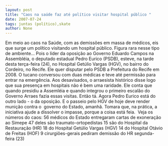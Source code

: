 ```yaml
---
layout: post
title: "Caos na saúde faz até político visitar hospital público "
date: 2007-07-24
tags: juntas (político),skate
author: None
---
```

Em meio ao caos na Sa&uacute;de, com as demiss&otilde;es em massa de m&eacute;dicos, eis que surge um pol&iacute;tico visitando um hospital p&uacute;blico. Figura rara nesse tipo de ambiente...
Pois o l&iacute;der da oposi&ccedil;&atilde;o ao Governo Eduardo Campos na Assembl&eacute;ia, o deputado estadual Pedro Eurico (PSDB), esteve, na tarde desta ter&ccedil;a-feira (24), no Hospital Get&uacute;lio Vargas (HGV), no bairro do Cordeiro, no Recife. Ele quer&nbsp;disputar pelo PSDB a Prefeitura&nbsp;do Recife em 2008.
O tucano conversou com duas m&eacute;dicas e teve at&eacute; permiss&atilde;o para entrar na emerg&ecirc;ncia. Aos desavisados, o arraesista hist&oacute;rico disse logo que sua presen&ccedil;a em hospitais n&atilde;o &eacute; bem uma raridade. Ele conta que quando presidiu a Asseml&eacute;ia e quando integrou o primeiro escal&atilde;o do Governo Arraes fazia essas visitas. Ent&atilde;o t&aacute;.
Agora Pedro Eurico est&aacute; do outro lado - o da oposi&ccedil;&atilde;o. E&nbsp;o passeio pelo HGV de hoje deve render muni&ccedil;&atilde;o&nbsp;contra o&nbsp; governo do Estado, amanh&atilde;.&nbsp;Tomara que, na pr&aacute;tica,&nbsp;a iniciativa ajude a dissolver o impasse, porque a coisa est&aacute; feia.&nbsp;
Veja os n&uacute;meros do caos:
56 m&eacute;dicos do Estado entregaram cartas de exonera&ccedil;&atilde;o ao Simepe
47 deles s&atilde;o traumato-ortopedistas
15 s&atilde;o do Hospital da Restaura&ccedil;&atilde;o (HR)
18 do Hospital Get&uacute;lio Vargas (HGV)
14 do Hospital Ot&aacute;vio de Freitas (HOF) 
9 cirurgi&otilde;es-gerais pediram demiss&atilde;o do HR segunda-feira (23) 